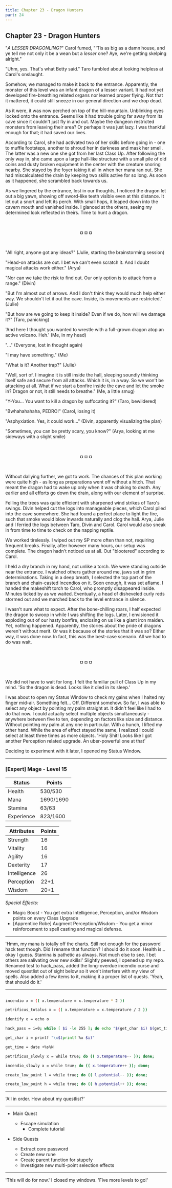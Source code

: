 ```yaml
---
title: Chapter 23 - Dragon Hunters
part: 24
---
```


## Chapter 23 - Dragon Hunters

"*A LESSER DRAGONLING?*" Carol fumed, "'Tis as big as a damn house, and ye tell me not only it be a wean but a *lesser* one? Aye, we're getting skelping alright."

"Uhm, yes. That's what Betty said." Taro fumbled about looking helpless at Carol's onslaught.

Somehow, we managed to make it back to the entrance. Apparently, the monster of this level was an infant dragon of a lesser variant. It had not yet developed fire-breathing related organs nor learned proper flying. Not that it mattered, it could still sneeze in our general direction and we drop dead.

As it were, it was now perched on top of the hill-mountain. Unblinking eyes locked onto the entrance. Seems like it had trouble going far away from its cave since it couldn't just fly in and out. Maybe the dungeon restricted monsters from leaving their area? Or perhaps it was just lazy. I was thankful enough for that; it had saved our lives.

According to Carol, she had activated two of her skills before going in - one to muffle footsteps, another to shroud her in darkness and mask her smell. The latter was a new one she got from her last Class Up. After following the only way in, she came upon a large hall-like structure with a small pile of old coins and dusty broken equipment in the center with the creature snoring nearby. She stayed by the foyer taking it all in when her mana ran out. She had miscalculated the drain by keeping two skills active for so long. As soon as it happened, she scrambled back towards us.

As we lingered by the entrance, lost in our thoughts, I noticed the dragon let out a big yawn, showing off sword-like teeth visible even at this distance. It let out a snort and left its perch. With small hops, it leaped down into the cavern mouth and vanished inside. I glanced at the others, seeing my determined look reflected in theirs. Time to hunt a dragon.


<br />
 <p style="text-align:center"><strong>¤ ¤ ¤</strong></p> 
<br />


"All right, anyone got any ideas?" (Julie, starting the brainstorming session)

"Head-on attacks are out. I bet we can't even scratch it. And I doubt magical attacks work either." (Arya)

"Nor can we take the risk to find out. Our only option is to attack from a range." (Divin)

"But I'm almost out of arrows. And I don't think they would much help either way. We shouldn't let it out the cave. Inside, its movements are restricted." (Julie)

"But how are we going to keep it inside? Even if we do, how will we damage it?" (Taro, panicking)

'And here I thought you wanted to wrestle with a full-grown dragon atop an active volcano. Heh.' (Me, in my head)

"..." (Everyone, lost in thought again)

"I may have something." (Me)

"What is it? Another trap?" (Julie)

"Well, sort of. I imagine it is still inside the hall, sleeping soundly thinking itself safe and secure from all attacks. Which it is, in a way. So we won't be attacking at all. What if we start a bonfire inside the cave and let the smoke in? Dragon or not, it still needs to breathe." (Me, a little smug)

"Y-You... You want to kill a dragon by suffocating it?" (Taro, bewildered)

"Bwhahahahaha, PEDRO!" (Carol, losing it)

"Asphyxiation. Yes, it could work..." (Divin, apparently visualizing the plan)

"Sometimes, you can be pretty scary, you know?" (Arya, looking at me sideways with a slight smile)


<br />
 <p style="text-align:center"><strong>¤ ¤ ¤</strong></p> 
<br />


Without dallying further, we got to work. The chances of this plan working were quite high - as long as preparations went off without a hitch. That meant the dragon had to wake up only when it was choking to death. Any earlier and all efforts go down the drain, along with our element of surprise.

Felling the trees was quite efficient with sharpened wind strikes of Taro's swings. Divin helped cut the logs into manageable pieces, which Carol piled into the cave somewhere. She had found a perfect place to light the fire, such that smoke would blow inwards naturally and clog the hall. Arya, Julie and I ferried the logs between Taro, Divin and Carol. Carol would also sneak in from time to time to check on the napping reptile.

We worked tirelessly. I wiped out my SP more often than not, requiring frequent breaks. Finally, after however many hours, our setup was complete. The dragon hadn't noticed us at all. Out "blootered" according to Carol.

I held a dry branch in my hand, not unlike a torch. We were standing outside near the entrance. I watched others gather around me, jaws set in grim determinations. Taking in a deep breath, I selected the top part of the branch and chain-casted Incendios on it. Soon enough, it was set aflame. I handed the makeshift torch to Carol, who promptly disappeared inside. Minutes ticked by as we waited. Eventually, a head of disheveled curly reds stormed out and we marched back to the level entrance in silence.

I wasn't sure what to expect. After the bone-chilling roars, I half expected the dragon to swoop in while I was shifting the logs. Later, I envisioned it exploding out of our hasty bonfire, enclosing on us like a giant iron maiden. Yet, nothing happened. Apparently, the stories about the pride of dragons weren't without merit. Or was it because of the stories that it was so? Either way, it was done now. In fact, this was the best-case scenario. All we had to do was wait.


<br />
 <p style="text-align:center"><strong>¤ ¤ ¤</strong></p> 
<br />


We did not have to wait for long. I felt the familiar pull of Class Up in my mind. 'So the dragon is dead. Looks like it died in its sleep.'

I was about to open my Status Window to check my gains when I halted my finger mid-air. Something felt... Off. Different somehow. So far, I was able to select any object by pointing my palm straight at. It didn't feel like I had to do that now. I could actually select multiple objects simultaneously - anywhere between five to ten, depending on factors like size and distance. Without pointing my palm at any one in particular. With a hunch, I lifted my other hand. While the area of effect stayed the same, I realized I could select at least three times as more objects. 'Holy Shit! Looks like I got another Perception related upgrade. An uber-powerful one at that'

Deciding to experiment with it later, I opened my Status Window.

---

### [Expert] Mage - Level 15

| Status     | Points    |
|------------|-----------|
| Health     | 530/530   |
| Mana       | 1690/1690 |
| Stamina    | 63/63     |
| Experience | 823/1600  |

| Attributes   | Points |
|--------------|--------|
| Strength     | 16     |
| Vitality     | 16     |
| Agility      | 16     |
| Dexterity    | 17     |
| Intelligence | 26     |
| Perception   | 22+1   |
| Wisdom       | 20+1   |

*Special Effects:*

* Magic Boost - You get extra Intelligence, Perception, and/or Wisdom points on every Class Upgrade
* [Apprentice Robe] Augment Perception/Wisdom - You get a minor reinforcement to spell casting and magical defense.

---

'Hmm, my mana is totally off the charts. Still not enough for the password hack test though. Did I rename that function? I should do it soon. Health is... okay I guess. Stamina is pathetic as always. Not much else to see. I bet others are salivating over new skills!' Slightly peeved, I opened up my repo. Renamed test to hack_pass, added the long-overdue incendio curse and moved questlist out of sight below so it won't interfere with my view of spells. Also added a few items to it, making it a proper list of quests. 'Yeah, that should do it.'

---

```sh

incendio x = (( x.temperature = x.temperature * 2 ))

petrificus_totalus x = (( x.temperature = x.temperature / 2 ))

identify o = echo o

hack_pass = i=0; while [ $i -le 255 ]; do echo "$(get_char $i) $(get_time)" >> password_hack | sudo -S echo; done;

get_char i = printf "\x$(printf %x $i)"

get_time = date +%s%N

petrificus_slowly x = while true; do (( x.temperature-- )); done;

incendio_slowly x = while true; do (( x.temperature++ )); done;

create_low_point l = while true; do (( l.potential-- )); done;

create_low_point h = while true; do (( h.potential++ )); done;

```
---

'All in order. How about my questlist?'

---

* Main Quest
  * Escape simulation
    * Complete tutorial

* Side Quests
  * Extract core password
  * Create new rune
  * Create parent function for stupefy
  * Investigate new multi-point selection effects

---

'This will do for now.' I closed my windows. 'Five more levels to go!'


